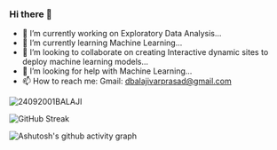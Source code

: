 ### Hi there 👋

<!--
**BALAJI24092001/BALAJI24092001** is a ✨ _special_ ✨ repository because its `README.md` (this file) appears on your GitHub profile.-

Here are some ideas to get you started:  -->



- 🔭 I’m currently working on Exploratory Data Analysis...
- 🌱 I’m currently learning Machine Learning...
- 👯 I’m looking to collaborate on creating Interactive dynamic sites to deploy machine learning models...
- 🤔 I’m looking for help with Machine Learning...
- 📫 How to reach me: Gmail: dbalajivarprasad@gmail.com



![24092001BALAJI](https://github-readme-stats.vercel.app/api?username=BALAJI24092001&theme=algolia&show_icons=true)


![GitHub Streak](https://github-readme-streak-stats.herokuapp.com/?user=BALAJI24092001&theme=tokyonight)


![Ashutosh's github activity graph](https://activity-graph.herokuapp.com/graph?username=BALAJI24092001&theme=rogue)
